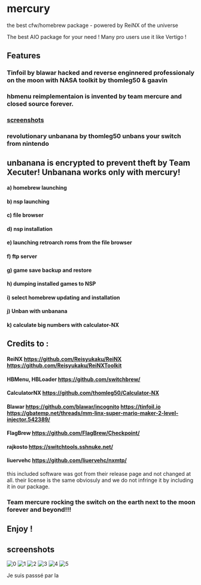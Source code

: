 



# mercury

the best cfw/homebrew package - powered by ReiNX of the universe

The best AIO package for your need !
Many pro users use it like 
Vertigo !
## Features 

### Tinfoil by blawar hacked and reverse enginnered professionaly on the moon with NASA toolkit by thomleg50 & gaavin
### hbmenu reimplementaion is invented by team mercure and closed source forever.
### [screenshots](https://github.com/team-mercure/mercury/tree/master/switch/mercury/screenshots)

### revolutionary unbanana by thomleg50 unbans your switch from nintendo 
## unbanana is encrypted to prevent theft by Team Xecuter! Unbanana works only with mercury!

#### a) homebrew launching
#### b) nsp launching
#### c) file browser
#### d) nsp installation
#### e) launching retroarch roms from the file browser
#### f) ftp server
#### g) game save backup and restore
#### h) dumping installed games to NSP
#### i) select homebrew updating and installation
#### j) Unban with unbanana
#### k) calculate big numbers with calculator-NX


## Credits to :

#### ReiNX https://github.com/Reisyukaku/ReiNX https://github.com/Reisyukaku/ReiNXToolkit
#### HBMenu, HBLoader https://github.com/switchbrew/
#### CalculatorNX https://github.com/thomleg50/Calculator-NX
#### Blawar https://github.com/blawar/incognito https://tinfoil.io https://gbatemp.net/threads/mm-linx-super-mario-maker-2-level-injector.542389/
#### FlagBrew https://github.com/FlagBrew/Checkpoint/
#### rajkosto https://switchtools.sshnuke.net/
#### liuervehc https://github.com/liuervehc/nxmtp/

this included software was got from their release page and not changed at all. their license is the same obviosuly and we do not infringe it by including it in our package.

### Team mercure rocking the switch on the earth next to the moon forever and beyond!!!

## Enjoy !

## screenshots
![0](https://github.com/team-mercure/mercury/blob/master/switch/mercury/screenshots/0.jpg?raw=true)
![1](https://github.com/team-mercure/mercury/blob/master/switch/mercury/screenshots/1.jpg?raw=true)
![2](https://github.com/team-mercure/mercury/blob/master/switch/mercury/screenshots/2.jpg?raw=true)
![3](https://github.com/team-mercure/mercury/blob/master/switch/mercury/screenshots/3.jpg?raw=true)
![4](https://github.com/team-mercure/mercury/blob/master/switch/mercury/screenshots/4.jpg?raw=true)
![5](https://github.com/team-mercure/mercury/blob/master/switch/mercury/screenshots/5.jpg?raw=true)

Je suis passsé par la
